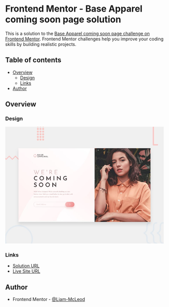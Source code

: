 # Frontend Mentor - Base Apparel coming soon page solution

This is a solution to the [Base Apparel coming soon page challenge on Frontend Mentor](https://www.frontendmentor.io/challenges/base-apparel-coming-soon-page-5d46b47f8db8a7063f9331a0). Frontend Mentor challenges help you improve your coding skills by building realistic projects. 

## Table of contents

- [Overview](#overview)
  - [Design](#design)
  - [Links](#links)
- [Author](#author)

## Overview

### Design

![Design preview for the base apparel coming soon page coding challenge](./design/desktop-preview.jpg)

### Links

-  [Solution URL](https://www.frontendmentor.io/solutions/single-price-grid-component-OZnQHJz-uU)
-  [Live Site URL](https://liam-mcleod.github.io/FrontendMaster-Single-Price-Grid-Component/)

## Author
- Frontend Mentor - [@Liam-McLeod](https://www.frontendmentor.io/profile/Liam-McLeod)